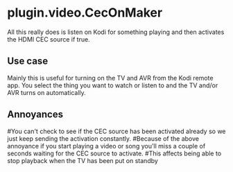 # plugin.video.CecOnMaker

All this really does is listen on Kodi for something playing and then activates the HDMI CEC source if true.

## Use case

Mainly this is useful for turning on the TV and AVR from the Kodi remote app. You select the thing you want to watch or listen to and the TV and/or AVR turns on automatically.

## Annoyances
#You can't check to see if the CEC source has been activated already so we just keep sending the activation constantly.
#Because of the above annoyance if you start playing a video or song you'll miss a couple of seconds waiting for the CEC source to activate.
#This affects being able to stop playback when the TV has been put on standby
